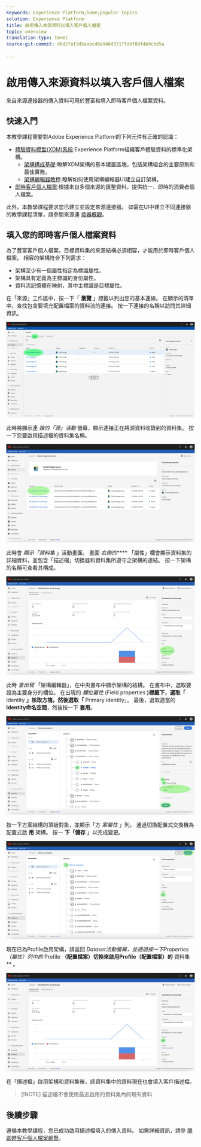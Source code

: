 ```yaml
---
keywords: Experience Platform;home;popular topics
solution: Experience Platform
title: 啟用傳入來源資料以填入客戶個人檔案
topic: overview
translation-type: tm+mt
source-git-commit: d6d2faf3d5eabcd8e948d3717fd8f8df4b9cb85a

---
```



# 啟用傳入來源資料以填入客戶個人檔案

來自來源連接器的傳入資料可用於豐富和填入即時客戶個人檔案資料。

## 快速入門

本教學課程需要對Adobe Experience Platform的下列元件有正確的認識：

- [體驗資料模型(XDM)系統](../../../xdm/home.md):Experience Platform組織客戶體驗資料的標準化架構。
   - [架構構成基礎](../../../xdm/schema/composition.md):瞭解XDM架構的基本建置區塊，包括架構組合的主要原則和最佳實務。
   - [架構編輯器教程](../../../xdm/tutorials/create-schema-ui.md):瞭解如何使用架構編輯器UI建立自訂架構。
- [即時客戶個人檔案](../../../profile/home.md):根據來自多個來源的匯整資料，提供統一、即時的消費者個人檔案。

此外，本教學課程要求您已建立並設定來源連接器。  如需在UI中建立不同連接器的教學課程清單，請參閱來源連 [接器概觀](../../home.md)。

## 填入您的即時客戶個人檔案資料

為了豐富客戶個人檔案，目標資料集的來源結構必須相容，才能用於即時客戶個人檔案。 相容的架構符合下列需求：

- 架構至少有一個屬性指定為標識屬性。
- 架構具有定義為主標識的身份屬性。
- 資料流記憶體在映射，其中主標識是目標屬性。

在「來源」工作區中，按一下「 **瀏覽** 」標籤以列出您的基本連線。 在顯示的清單中，查找包含要填充配置檔案的資料流的連接。 按一下連接的名稱以訪問其詳細資訊。

![](../../images/tutorials/dataflow/cloud-storage/browse.png)

此時將顯示連 *接的「源」活動* 螢幕，顯示連接正在將源資料收錄到的資料集。 按一下您要啟用描述檔的資料集名稱。

![](../../images/tutorials/dataflow/cloud-storage/dataset-dataflow.png)

此時會 *顯示「資料集* 」活動畫面。 畫面 *右側的***** 「屬性」欄會顯示資料集的詳細資料，並包含「描述檔」切換器和資料集所遵守之架構的連結。 按一下架構的名稱可查看其構成。

![](../../images/tutorials/dataflow/cloud-storage/select-dataset-schema.png)

此時 *會出現* 「架構編輯器」，在中央畫布中顯示架構的結構。 在畫布中，選取要設為主要身分的欄位。 在出現的 *欄位屬性* (Field properties **)標籤下，選取「** Identity **」核取方塊，然後選取「** Primary identity」。 最後，選取適當的 **Identity命名空間**，然後按一下 **套用**。

![](../../images/tutorials/dataflow/cloud-storage/set-schema-identity.png)

按一下方案結構的頂級對象，並顯示「方 *案屬性* 」列。 通過切換配置式交換機為配置式啟 **用** 架構。 按一 **下「儲存** 」以完成變更。

![](../../images/tutorials/dataflow/cloud-storage/enable-profile.png)

現在已為Profile啟用架構，請返回 *Dataset活動螢幕，並通過按一下Properties（屬性）列中的* Profile **（配置檔案）切換來啟用Profile（配置檔案）的** 資料集 ** 。

![](../../images/tutorials/dataflow/cloud-storage/enable-dataset-profile.png)

在「描述檔」啟用架構和資料集後，該資料集中的資料現在也會填入客戶描述檔。

>[!NOTE] 描述檔不會使用最近啟用的資料集內的現有資料

## 後續步驟

遵循本教學課程，您已成功啟用描述檔填入的傳入資料。 如需詳細資訊，請參 [閱即時客戶個人檔案總覽](../../../profile/home.md)。